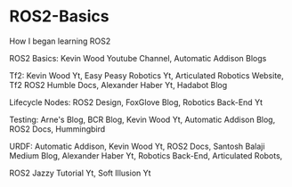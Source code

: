 # ROS2-Basics
How I began learning ROS2

ROS2 Basics: Kevin Wood Youtube Channel, Automatic Addison Blogs

Tf2: Kevin Wood Yt, Easy Peasy Robotics Yt, Articulated Robotics Website, Tf2 ROS2 Humble Docs, Alexander Haber Yt, Hadabot Blog

Lifecycle Nodes: ROS2 Design, FoxGlove Blog, Robotics Back-End Yt

Testing: Arne's Blog, BCR Blog, Kevin Wood Yt, Automatic Addison Blog, ROS2 Docs, Hummingbird

URDF: Automatic Addison, Kevin Wood Yt, ROS2 Docs, Santosh Balaji Medium Blog, Alexander Haber Yt, Robotics Back-End, Articulated Robots, 


ROS2 Jazzy Tutorial Yt, Soft Illusion Yt
